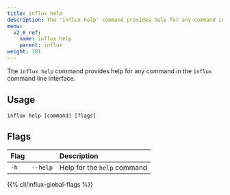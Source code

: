 ```yaml
---
title: influx help
description: The 'influx help' command provides help for any command in the `influx` command line interface.
menu:
  v2_0_ref:
    name: influx help
    parent: influx
weight: 101
---
```


The `influx help` command provides help for any command in the `influx` command line interface.

## Usage
```
influx help [command] [flags]
```

## Flags
| Flag |          | Description                 |
|:---- |:---      |:-----------                 |
| `-h` | `--help` | Help for the `help` command |

{{% cli/influx-global-flags %}}
